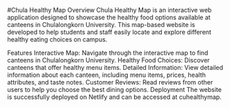 #Chula Healthy Map
Overview
Chula Healthy Map is an interactive web application designed to showcase the healthy food options available at canteens in Chulalongkorn University. This map-based website is developed to help students and staff easily locate and explore different healthy eating choices on campus.

Features
Interactive Map: Navigate through the interactive map to find canteens in Chulalongkorn University.
Healthy Food Choices: Discover canteens that offer healthy menu items.
Detailed Information: View detailed information about each canteen, including menu items, prices, health attributes, and taste notes.
Customer Reviews: Read reviews from other users to help you choose the best dining options.
Deployment
The website is successfully deployed on Netlify and can be accessed at cuhealthymap.
